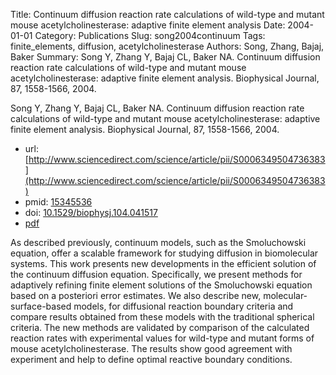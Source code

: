 Title: Continuum diffusion reaction rate calculations of wild-type and mutant mouse acetylcholinesterase: adaptive finite element analysis
Date: 2004-01-01
Category: Publications
Slug: song2004continuum
Tags: finite_elements, diffusion, acetylcholinesterase
Authors: Song, Zhang, Bajaj, Baker
Summary: Song Y, Zhang Y, Bajaj CL, Baker NA. Continuum diffusion reaction rate calculations of wild-type and mutant mouse acetylcholinesterase: adaptive finite element analysis. Biophysical Journal, 87, 1558-1566, 2004. 

Song Y, Zhang Y, Bajaj CL, Baker NA. Continuum diffusion reaction rate calculations of wild-type and mutant mouse acetylcholinesterase: adaptive finite element analysis. Biophysical Journal, 87, 1558-1566, 2004. 

* url: [http://www.sciencedirect.com/science/article/pii/S0006349504736383](http://www.sciencedirect.com/science/article/pii/S0006349504736383)
* pmid: [15345536](15345536)
* doi: [10.1529/biophysj.104.041517](10.1529/biophysj.104.041517)
* [pdf](http://sobolevnrm.github.io/papers/song2004continuum.pdf)

As described previously, continuum models, such as the Smoluchowski equation, offer a scalable framework for studying diffusion in biomolecular systems. This work presents new developments in the efficient solution of the continuum diffusion equation. Specifically, we present methods for adaptively refining finite element solutions of the Smoluchowski equation based on a posteriori error estimates. We also describe new, molecular-surface-based models, for diffusional reaction boundary criteria and compare results obtained from these models with the traditional spherical criteria. The new methods are validated by comparison of the calculated reaction rates with experimental values for wild-type and mutant forms of mouse acetylcholinesterase. The results show good agreement with experiment and help to define optimal reactive boundary conditions.
